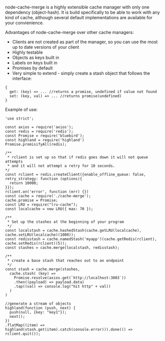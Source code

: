 node-cache-merge is a highly extensible cache manager with only one dependency (object-hash). It is build specifically to be able to work with any kind of cache, although several default implementations are available for your convienience.  
  
Advantages of node-cache-merge over other cache managers:
- Clients are not created as part of the manager, so you can use the most up to date versions of your client
- Highly testable
- Objects as keys built in
- Labels on keys built in
- Promises by default
- Very simple to extend - simply create a stash object that follows the interface:
```
{
  get: (key) => ... //returns a promise, undefined if value not found
  set: (key, val) => ... //returns promise(undefined)
}
```

Example of use:  

```
'use strict';

const axios = require('axios');
const redis = require('redis');
const Promise = require('bluebird');
const highland = require('highland')
Promise.promisifyAll(redis);

/**
 * rclient is set up so that if redis goes down it will not queue attempts
 * and it will not attempt a retry for 10 seconds. 
*/
const rclient = redis.createClient({enable_offline_queue: false, retry_strategy: function (options){
  return 10000;
}});
rclient.on('error', function (err) {})
const cache = require('./cache-merge');
cache.promise = Promise;
const LRU = require("lru-cache");
const localcache = new LRU({ max: 70 });

/**
 * Set up the stashes at the beginning of your program
 */
const localstash = cache.hashedStash(cache.getLRU(localcache), cache.setLRU(localcache)(1000));
const redisstash = cache.namedStash('myapp')(cache.getRedis(rclient), cache.setRedis(rclient)(5));
const stashes = cache.merge(localstash, redisstash);

/**
 * create a base stash that reaches out to an endpoint
 */
const stash = cache.merge(stashes,
  cache.stash( (key) => 
    Promise.resolve(axios.get(`http://localhost:3003`))
    .then((payload) => payload.data)
    .tap((val) => console.log("hit http" + val))
  )
)

//generate a stream of objects
highland(function (push, next) {
  push(null, {key: "key1"}); 
  next();
})
.flatMap((item) => highland(stash.get(item).catch(console.error))).done(() => rclient.quit());

```
